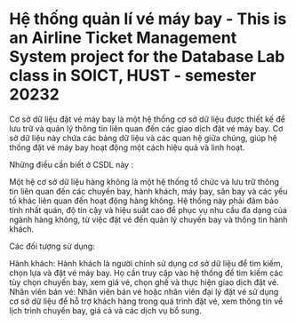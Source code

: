 # Hệ thống quản lí vé máy bay - This is an Airline Ticket Management System project for the Database Lab class in SOICT, HUST - semester 20232
Cơ sở dữ liệu đặt vé máy bay là một hệ thống cơ sở dữ liệu được thiết kế để lưu trữ và quản lý thông tin liên quan đến các giao dịch đặt vé máy bay. 
Cơ sở dữ liệu này chứa các bảng dữ liệu và các quan hệ giữa chúng, giúp hệ thống đặt vé máy bay hoạt động một cách hiệu quả và linh hoạt. 

Những điều cần biết ở CSDL này : 

Một hệ cơ sở dữ liệu hàng không là một hệ thống tổ chức và lưu trữ thông tin liên quan đến các chuyến bay, hành khách, máy bay, sân bay và các yếu tố khác liên quan đến hoạt động hàng không. 
Hệ thống này phải đảm bảo tính nhất quán, độ tin cậy và hiệu suất cao để phục vụ nhu cầu đa dạng của ngành hàng không, từ việc đặt vé đến quản lý chuyến bay và thông tin hành khách.  

Các đối tượng sử dụng:   

Hành khách: Hành khách là người chính sử dụng cơ sở dữ liệu để tìm kiếm, chọn lựa và đặt vé máy bay. Họ cần truy cập vào hệ thống để tìm kiếm các tùy chọn chuyến bay, xem giá vé, chọn ghế và thực hiện giao dịch đặt vé.  
Nhân viên bán vé: Nhân viên bán vé hoặc nhân viên đại lý đặt vé sử dụng cơ sở dữ liệu để hỗ trợ khách hàng trong quá trình đặt vé, xem thông tin về lịch trình chuyến bay, giá cả và các dịch vụ bổ sung. 
